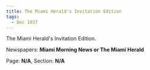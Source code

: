 ```yaml
---  
title: The Miami Herald's Invitation Edition  
tags:  
  - Dec 1937  
---  
```

  
The Miami Herald's Invitation Edition.  
  
Newspapers: **Miami Morning News or The Miami Herald**  
  
Page: **N/A**, Section: **N/A** 
